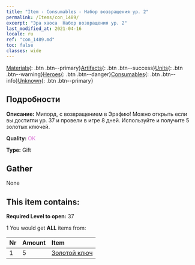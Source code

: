 ```yaml
---
title: "Item - Consumables - Набор возвращения ур. 2"
permalink: /Items/con_1489/
excerpt: "Эра хаоса  Набор возвращения ур. 2"
last_modified_at: 2021-04-16
locale: ru
ref: "con_1489.md"
toc: false
classes: wide
---
```

 [Materials](/ru/Items/){: .btn .btn--primary}[Artifacts](/ru/Items/Artifacts/){: .btn .btn--success}[Units](/ru/Items/Units/){: .btn .btn--warning}[Heroes](/ru/Items/Heroes/){: .btn .btn--danger}[Consumables](/ru/Items/Consumables/){: .btn .btn--info}[Unknown](/ru/Items/Unknown/){: .btn .btn--primary}

## Подробности
 **Описание:** Милорд, с возвращением в Эрафию! Можно открыть если вы достигли ур. 37 и провели в игре 8 дней. Используйте и получите 5 золотых ключей.

 **Quality:** <span style="color: #DA70D6">OK</span>

 **Type:** Gift

## Gather

  None

## This item contains:

 **Required Level to open:** 37

 1 You would get **ALL** items  from:

  | Nr | Amount |     Item    |
  |:---|:-------|:------------|
  | 1 | 5 | [Золотой ключ](/ru/Items/con_783/) |  | 
